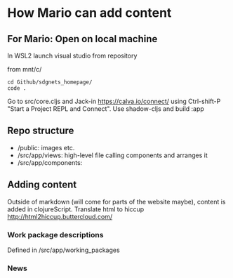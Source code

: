# How Mario can add content

## For Mario: Open on local machine

In WSL2 launch visual studio from repository

from mnt/c/
```
cd Github/sdgnets_homepage/
code .
```
Go to src/core.cljs and Jack-in https://calva.io/connect/ using Ctrl-shift-P "Start a Project REPL and Connect".
Use shadow-cljs and build :app

## Repo structure

- /public: images etc.
- /src/app/views: high-level file calling components and arranges it
- /src/app/components:


## Adding content

Outside of markdown (will come for parts of the website maybe), content is added in clojureScript.
Translate html to hiccup
http://html2hiccup.buttercloud.com/

### Work package descriptions

Defined in /src/app/working_packages

### News
